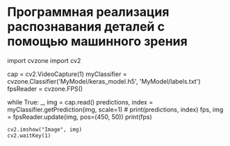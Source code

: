 # Программная реализация распознавания деталей с помощью машинного зрения
import cvzone
import cv2

cap = cv2.VideoCapture(1)
myClassifier = cvzone.Classifier('MyModel/keras_model.h5', 'MyModel/labels.txt')
fpsReader = cvzone.FPS()

while True:
    _, img = cap.read()
    predictions, index = myClassifier.getPrediction(img, scale=1)
    # print(predictions, index)
    fps, img = fpsReader.update(img, pos=(450, 50))
    print(fps)

    cv2.imshow("Image", img)
    cv2.waitKey(1)
